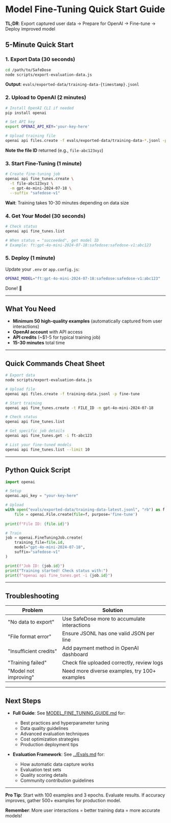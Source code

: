 # Model Fine-Tuning Quick Start Guide

**TL;DR**: Export captured user data → Prepare for OpenAI → Fine-tune → Deploy improved model

## 5-Minute Quick Start

### 1. Export Data (30 seconds)

```bash
cd /path/to/SafeDose
node scripts/export-evaluation-data.js
```

**Output**: `evals/exported-data/training-data-{timestamp}.jsonl`

### 2. Upload to OpenAI (2 minutes)

```bash
# Install OpenAI CLI if needed
pip install openai

# Set API key
export OPENAI_API_KEY='your-key-here'

# Upload training file
openai api files.create -f evals/exported-data/training-data-*.jsonl -p fine-tune
```

**Note the file ID** returned (e.g., `file-abc123xyz`)

### 3. Start Fine-Tuning (1 minute)

```bash
# Create fine-tuning job
openai api fine_tunes.create \
  -t file-abc123xyz \
  -m gpt-4o-mini-2024-07-18 \
  --suffix "safedose-v1"
```

**Wait**: Training takes 10-30 minutes depending on data size

### 4. Get Your Model (30 seconds)

```bash
# Check status
openai api fine_tunes.list

# When status = "succeeded", get model ID
# Example: ft:gpt-4o-mini-2024-07-18:safedose:safedose-v1:abc123
```

### 5. Deploy (1 minute)

Update your `.env` or `app.config.js`:

```bash
OPENAI_MODEL="ft:gpt-4o-mini-2024-07-18:safedose:safedose-v1:abc123"
```

Done! 🎉

---

## What You Need

- **Minimum 50 high-quality examples** (automatically captured from user interactions)
- **OpenAI account** with API access
- **API credits** (~$1-5 for typical training job)
- **15-30 minutes** total time

---

## Quick Commands Cheat Sheet

```bash
# Export data
node scripts/export-evaluation-data.js

# Upload file
openai api files.create -f training-data.jsonl -p fine-tune

# Start training
openai api fine_tunes.create -t FILE_ID -m gpt-4o-mini-2024-07-18

# Check status
openai api fine_tunes.list

# Get specific job details
openai api fine_tunes.get -i ft-abc123

# List your fine-tuned models
openai api fine_tunes.list --limit 10
```

---

## Python Quick Script

```python
import openai

# Setup
openai.api_key = "your-key-here"

# Upload
with open("evals/exported-data/training-data-latest.jsonl", "rb") as f:
    file = openai.File.create(file=f, purpose='fine-tune')
    
print(f"File ID: {file.id}")

# Train
job = openai.FineTuningJob.create(
    training_file=file.id,
    model="gpt-4o-mini-2024-07-18",
    suffix="safedose-v1"
)

print(f"Job ID: {job.id}")
print("Training started! Check status with:")
print(f"openai api fine_tunes.get -i {job.id}")
```

---

## Troubleshooting

| Problem | Solution |
|---------|----------|
| "No data to export" | Use SafeDose more to accumulate interactions |
| "File format error" | Ensure JSONL has one valid JSON per line |
| "Insufficient credits" | Add payment method in OpenAI dashboard |
| "Training failed" | Check file uploaded correctly, review logs |
| "Model not improving" | Need more diverse examples, try 100+ examples |

---

## Next Steps

- **Full Guide**: See [MODEL_FINE_TUNING_GUIDE.md](MODEL_FINE_TUNING_GUIDE.md) for:
  - Best practices and hyperparameter tuning
  - Data quality guidelines
  - Advanced evaluation techniques
  - Cost optimization strategies
  - Production deployment tips

- **Evaluation Framework**: See [../Evals.md](../Evals.md) for:
  - How automatic data capture works
  - Evaluation test sets
  - Quality scoring details
  - Community contribution guidelines

---

**Pro Tip**: Start with 100 examples and 3 epochs. Evaluate results. If accuracy improves, gather 500+ examples for production model.

**Remember**: More user interactions = better training data = more accurate models!
